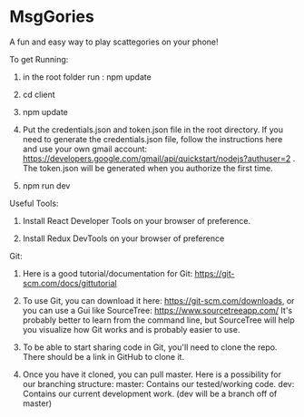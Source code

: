 # MsgGories
A fun and easy way to play scattegories on your phone!

To get Running:
1. in the root folder run : npm update

1. cd client 

1. npm update

1. Put the credentials.json and token.json file in the root directory. If you need to generate the credentials.json file, follow the instructions here and use your own gmail account: https://developers.google.com/gmail/api/quickstart/nodejs?authuser=2 . The token.json will be generated when you authorize the first time.

1. npm run dev

Useful Tools:
1. Install React Developer Tools on your browser of preference.

1. Install Redux DevTools on your browser of preference

Git:
1. Here is a good tutorial/documentation for Git: https://git-scm.com/docs/gittutorial

1. To use Git, you can download it here: https://git-scm.com/downloads, 
or you can use a Gui like SourceTree: https://www.sourcetreeapp.com/
It's probably better to learn from the command line, but SourceTree will help you visualize how Git works and is probably easier to use.

1. To be able to start sharing code in Git, you'll need to clone the repo. There should be a link in GitHub to clone it.

1. Once you have it cloned, you can pull master.
   Here is a possibility for our branching structure:
master: Contains our tested/working code.
dev: Contains our current development work. (dev will be a branch off of master)